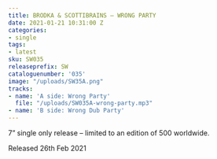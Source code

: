 ```yaml
---
title: BRODKA & SCOTTIBRAINS – WRONG PARTY
date: 2021-01-21 10:31:00 Z
categories:
- single
tags:
- latest
sku: SW035
releaseprefix: SW
cataloguenumber: '035'
image: "/uploads/SW35A.png"
tracks:
- name: 'A side: Wrong Party'
  file: "/uploads/SW035A-wrong-party.mp3"
- name: 'B side: Wrong Dub Party'
---
```


7” single only release – limited to an edition of 500 worldwide.

Released 26th Feb 2021
